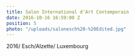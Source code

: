 ```yaml
---
title: Salon International d'Art Contemporain
date: 2016-10-16 16:59:00 Z
position: 5
photo: "/uploads/salonesch%20-%20Edited.jpg"
---
```


2016/ Esch/Alzette/ Luxembourg
